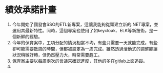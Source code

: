 # 績效承諾計畫

1. 今年開始了國發會SSO的ETL新專案，這讓我能夠從頭建立新的.NET專案，並運用其最新特性。同時，這個專案也使用了如keycloak、ELK等新技術，是一個新鮮的經驗。
2. 今年的保育案中，工項分配的情況相當不均，有些只需要一天就能完成，有些卻可能需要數周的時間，但都被設定為一周完成。雖然透過滾動式的調整能讓狀況稍微好轉，但仍然壓力大，時常需要趕工。
3. 保育案主要以每周兩次的會議來確認進度，其他的多在gitlab上面追蹤。
4. 